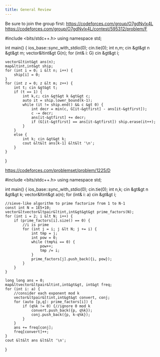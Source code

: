 ```yaml
---
title: General Review
---
```


Be sure to join the group first: https://codeforces.com/group/O7gdNvlx4L
https://codeforces.com/group/O7gdNvlx4L/contest/595312/problem/F

<cpp>
#include &ltbits/stdc++.h&gt
using namespace std;
 
int main() {
    ios_base::sync_with_stdio(0); cin.tie(0);
    int n,m; cin &gt&gt n &gt&gt m;
    vector&ltint&gt G(n);
    for (int& i: G) cin &gt&gt i;
 
    vector&ltint&gt ans(n);
    map&ltint,int&gt ship;
    for (int i = 0; i &lt n; i++) {
        ship[i] = 0;
    }
    for (int z = 0; z &lt m; z++) {
        int t; cin &gt&gt t;
        if (t == 1) {
            int k,c; cin &gt&gt k &gt&gt c;
            auto it = ship.lower_bound(k-1);
            while (it != ship.end() && c &gt 0) {
                int decr = min(c, G[it-&gtfirst] - ans[it-&gtfirst]);
                c -= decr;
                ans[it-&gtfirst] += decr;
                if (G[it-&gtfirst] == ans[it-&gtfirst]) ship.erase(it++);
            }
        }
        else {
            int k; cin &gt&gt k;
            cout &lt&lt ans[k-1] &lt&lt '\n';
        }
    }
}</cpp>

https://codeforces.com/problemset/problem/1225/D

<cpp>
#include &ltbits/stdc++.h&gt
using namespace std;

int main() {
    ios_base::sync_with_stdio(0); cin.tie(0);
    int n,k; cin &gt&gt n &gt&gt k;
    vector&ltint&gt a(n);
    for (int& i: a) cin &gt&gt i;
    
    //sieve-like algorithm to prime factorize from 1 to N-1
    const int N = 1E5+10;
    vector&ltvector&ltpair&ltint,int&gt&gt&gt prime_factors(N);
    for (int i = 2; i &lt N; i++) {
        if (prime_factors[i].size() == 0) {
            //i is prime
            for (int j = i; j &lt N; j += i) {
                int tmp = j;
                int pow = 0;
                while (tmp%i == 0) {
                    pow++;
                    tmp /= i;
                }
                prime_factors[j].push_back({i, pow});
            }
        }
    }
    
    long long ans = 0;
    map&ltvector&ltpair&ltint,int&gt&gt, int&gt freq;
    for (int i: a) {
        //consider each exponent mod k
        vector&ltpair&ltint,int&gt&gt convert, conj;
        for (auto [p,q]: prime_factors[i]) {
            if (q%k != 0) {//ignore 0 mod k
                convert.push_back({p, q%k});
                conj.push_back({p, k-q%k});
            }
        }
        ans += freq[conj];
        freq[convert]++;
    }
    cout &lt&lt ans &lt&lt '\n';
}
</cpp>
